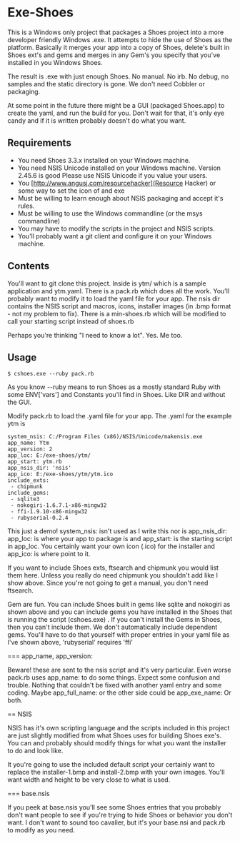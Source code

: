 # Exe-Shoes 

This is a Windows only project that packages a Shoes project into a more 
developer friendly Windows .exe. It attempts to hide the use of Shoes as
the platform. Basically it merges your app into a copy of Shoes, delete's
built in Shoes ext's and gems and merges in any Gem's you specify that you've
installed in you Windows Shoes.

The result is .exe with just enough Shoes. No manual. No irb. No debug, no
samples and the static directory is gone. We don't need Cobbler or packaging. 

At some point in the future there might be a GUI (packaged Shoes.app) to create the yaml,
and run the build for you. Don't wait for that, it's only eye candy and if it is written
probably doesn't do what you want. 

## Requirements 

* You need Shoes 3.3.x installed on your Windows machine. 
* You need NSIS Unicode installed on your Windows machine. Version 2.45.6 is good
  Please use NSIS Unicode if you value your users. 
* You [http://www.angusj.com/resourcehacker](Resource Hacker) or some way
  to set the icon of and exe
* Must be willing to learn enough about NSIS packaging and accept it's rules.
* Must be willing to use the Windows commandline (or the msys commandline)
* You may have to modify the scripts in the project and NSIS scripts.
* You'll probably want a git client and configure it on your Windows machine.

## Contents 

You'll want to git clone this project. Inside is ytm/ which is a sample application
and ytm.yaml. There is a pack.rb which does all the work. You'll probably
want to modify it to load the yaml file for your app. The nsis dir contains
the NSIS script and macros, icons, installer images (in .bmp format - not my problem to
fix). There is a min-shoes.rb which will be modified to call your starting script
instead of shoes.rb

Perhaps you're thinking "I need to know a lot". Yes. Me too.

## Usage 

`$ cshoes.exe --ruby pack.rb`

As you know --ruby means to run Shoes as a mostly standard Ruby with some
ENV['vars'] and Constants you'll find in Shoes. Like DIR and without the GUI.

Modify pack.rb to load the .yaml file for your app.  The .yaml for the example
ytm is 
```
system_nsis: C:/Program Files (x86)/NSIS/Unicode/makensis.exe
app_name: Ytm
app_version: 2
app_loc: E:/exe-shoes/ytm/
app_start: ytm.rb
app_nsis_dir: 'nsis'
app_ico: E:/exe-shoes/ytm/ytm.ico
include_exts:
 - chipmunk
include_gems:
 - sqlite3
 - nokogiri-1.6.7.1-x86-mingw32
 - ffi-1.9.10-x86-mingw32
 - rubyserial-0.2.4
 ```
 This just a demo!  system_nsis: isn't used as I write this nor is app_nsis_dir: 
 app_loc: is where your app to package is and app_start: is the starting script
 in app_loc. You certainly want your own icon (.ico) for the installer and app_ico: is
 where point to it.
 
 If you want to include Shoes exts, ftsearch and chipmunk you would list them here.
 Unless you really do need chipmunk you shouldn't add like I show above. Since you're not
 going to get a manual, you don't need ftsearch.
 
 Gem are fun. You can include Shoes built in gems like sqlite and nokogiri as shown above
 and you can include gems you have installed in the Shoes that is running the script
 (cshoes.exe) . If you can't install the Gems in Shoes, then you can't include them.
 We don't automatically include dependent gems. You'll have to do that yourself with
 proper entries in your yaml file as I've shown above, 'rubyserial' requires 'ffi'
 
 === app_name, app_version:

Beware! these are sent to the nsis script and it's very particular. Even worse
pack.rb uses app_name: to do some things. Expect some confusion and trouble. 
Nothing that couldn't be fixed with another yaml entry and some coding. Maybe 
app_full_name: or the other side could be app_exe_name: Or both. 

== NSIS

NSIS has it's own scripting language and the scripts included in this project
are just slightly modified from what Shoes uses for building Shoes exe's.  
You can and probably should modify things for what you want the installer 
to do and look like.

It you're going to use the included default script your certainly want to 
replace the installer-1.bmp and install-2.bmp with your own images. You'll want
width and height to be very close to what is used. 

=== base.nsis

If you peek at base.nsis you'll see some Shoes entries that you probably 
don't want people to see if you're trying to hide Shoes or behavior you 
don't want. I don't want to sound too cavalier, but it's your base.nsi and pack.rb
to modify as you need.


